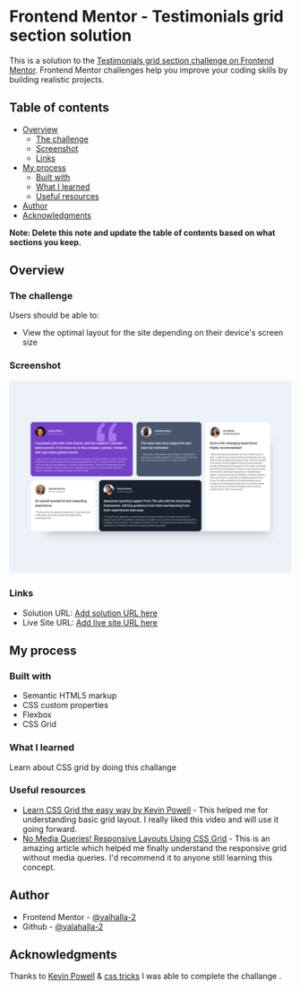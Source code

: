 # Frontend Mentor - Testimonials grid section solution

This is a solution to the [Testimonials grid section challenge on Frontend Mentor](https://www.frontendmentor.io/challenges/testimonials-grid-section-Nnw6J7Un7). Frontend Mentor challenges help you improve your coding skills by building realistic projects.

## Table of contents

- [Overview](#overview)
  - [The challenge](#the-challenge)
  - [Screenshot](#screenshot)
  - [Links](#links)
- [My process](#my-process)
  - [Built with](#built-with)
  - [What I learned](#what-i-learned)
  - [Useful resources](#useful-resources)
- [Author](#author)
- [Acknowledgments](#acknowledgments)

**Note: Delete this note and update the table of contents based on what sections you keep.**

## Overview

### The challenge

Users should be able to:

- View the optimal layout for the site depending on their device's screen size

### Screenshot

![](./screenshot.png)

### Links

- Solution URL: [Add solution URL here](https://your-solution-url.com)
- Live Site URL: [Add live site URL here](https://your-live-site-url.com)

## My process

### Built with

- Semantic HTML5 markup
- CSS custom properties
- Flexbox
- CSS Grid

### What I learned

Learn about CSS grid by doing this challange

### Useful resources

- [Learn CSS Grid the easy way by Kevin Powell](https://youtu.be/rg7Fvvl3taU) - This helped me for understanding basic grid layout. I really liked this video and will use it going forward.
- [No Media Queries! Responsive Layouts Using CSS Grid](https://css-tricks.com/look-ma-no-media-queries-responsive-layouts-using-css-grid/) - This is an amazing article which helped me finally understand the responsive grid without media queries. I'd recommend it to anyone still learning this concept.

## Author

- Frontend Mentor - [@valhalla-2](https://www.frontendmentor.io/profile/Valhalla-2)
- Github - [@valahalla-2](https://github.com/Valhalla-2)


## Acknowledgments

Thanks to [Kevin Powell](https://www.youtube.com/kepowob) & [css tricks](https://css-tricks.com/) I was able to complete the challange .
